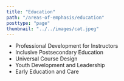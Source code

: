 ```yaml
---
title: "Education"
path: "/areas-of-emphasis/education"
posttype: "page"
thumbnail: "../../images/cat.jpeg"
---
```


*   Professional Development for Instructors
*   Inclusive Postsecondary Education
*   Universal Course Design
*   Youth Development and Leadership
*   Early Education and Care

